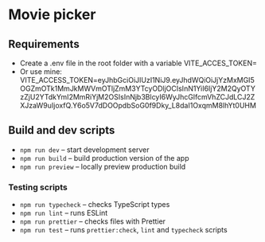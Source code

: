 # Movie picker

## Requirements

- Create a .env file in the root folder with a variable VITE_ACCES_TOKEN=
- Or use mine: VITE_ACCESS_TOKEN=eyJhbGciOiJIUzI1NiJ9.eyJhdWQiOiJjYzMxMGI5OGZmOTk1MmJkMWVmOTljZmM3YTcyODljOCIsInN1YiI6IjY2M2QyOTYzZjU2YTdkYmI2MmRiYjM2OSIsInNjb3BlcyI6WyJhcGlfcmVhZCJdLCJ2ZXJzaW9uIjoxfQ.Y6o5V7dDOOpdbSoG0f9Dky_L8daI1OxqmM8lhYt0UHM

## Build and dev scripts

- `npm run dev` – start development server
- `npm run build` – build production version of the app
- `npm run preview` – locally preview production build

### Testing scripts

- `npm run typecheck` – checks TypeScript types
- `npm run lint` – runs ESLint
- `npm run prettier` – checks files with Prettier
- `npm run test` – runs `prettier:check`, `lint` and `typecheck` scripts
